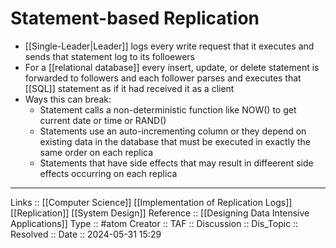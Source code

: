 # Statement-based Replication

- [[Single-Leader|Leader]] logs every write request that it executes and sends that statement log to its folloewers
- For a [[relational database]] every insert, update, or delete statement is forwarded to followers and each follower parses and executes that [[SQL]] statement as if it had received it as a client
- Ways this can break:
	- Statement calls a non-deterministic function like NOW() to get current date or time or RAND()
	- Statements use an auto-incrementing column or they depend on existing data in the database that must be executed in exactly the same order on each replica
	- Statements that have side effects that may result in diffeerent side effects occurring on each replica
---
Links :: [[Computer Science]] [[Implementation of Replication Logs]] [[Replication]] [[System Design]]
Reference :: [[Designing Data Intensive Applications]]
Type :: #atom
Creator ::
TAF ::
Discussion ::
Dis_Topic :: 
Resolved ::
Date :: 2024-05-31 15:29
